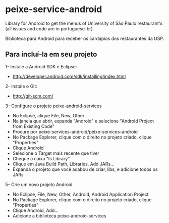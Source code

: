 peixe-service-android
=====================

Library for Android to get the menus of University of São Paulo restaurant's (all issues and code are in portuguese-br)

Biblioteca para Android para receber os cardápios dos restaurantes da USP.

Para incluí-la em seu projeto
---------------------
1- Instale a Android SDK e Eclipse:
 - http://developer.android.com/sdk/installing/index.html

2- Instale o Git:
 - http://git-scm.com/

3- Configure o projeto peixe-android-services

 - No Eclipse, clique File, New, Other
 - Na janela que abrir, expanda "Android" e selecione "Android Project from Existing Code"
 - Procure por peixe-services-android/peixe-services-android
 - No Package Explorer, clique com o direito no projeto criado, clique "Properties"
 - Clique Android
 - Selecione o Target mais recente que tiver
 - Cheque a caixa "Is Library"
 - Clique em Java Build Path, Libraries, Add JARs...
 - Expanda o projeto que você acabou de criar, libs, e adicione todos os JARs

5- Crie um novo projeto Android
 - No Eclipse, File, New, Other, Android, Android Application Project
 - No Package Explorer, clique com o direito no projeto criado, clique "Properties"
 - Clique Android, Add...
 - Adicione a biblioteca peixe-android-services
